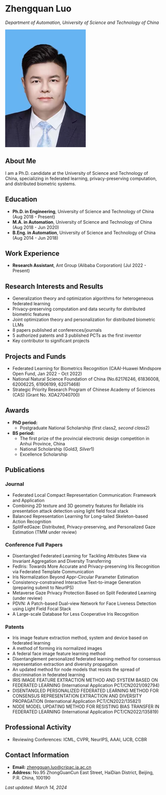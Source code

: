 
# Zhengquan Luo
*Department of Automation, University of Science and Technology of China*

![Zhengquan Luo](https://github.com/luozhengquan/CV/blob/main/lzq.jpg)

## About Me
I am a Ph.D. candidate at the University of Science and Technology of China, specializing in federated learning, privacy-preserving computation, and distributed biometric systems.

## Education
- **Ph.D. in Engineering**, University of Science and Technology of China (Aug 2018 - Present)
- **M.A. in Automation**, University of Science and Technology of China (Aug 2018 - Jun 2020)
- **B.Eng. in Automation**, University of Science and Technology of China (Aug 2014 - Jun 2018)

## Work Experience
- **Research Assistant**, Ant Group (Alibaba Corporation) (Jul 2022 - Present)

## Research Interests and Results
- Generalization theory and optimization algorithms for heterogeneous federated learning
- Privacy-preserving computation and data security for distributed biometric features
- Joint optimization theory and personalization for distributed biometric LLMs
- 8 papers published at conferences/journals
- 5 authorized patents and 3 published PCTs as the first inventor
- Key contributor to significant projects

## Projects and Funds
- Federated Learning for Biometrics Recognition (CAAI-Huawei Mindspore Open Fund, Jan 2022 - Oct 2022)
- National Natural Science Foundation of China (No.62176246, 61836008, 62006225, 61906199, 62071468)
- Strategic Priority Research Program of Chinese Academy of Sciences (CAS) (Grant No. XDA27040700)

## Awards
- **PhD period:**
  - Postgraduate National Scholarship (first class*2, second class*2)
- **BS period:**
  - The first prize of the provincial electronic design competition in Anhui Province, China
  - National Scholarship (Gold*3, Silver*1)
  - Excellence Scholarship

## Publications
### Journal
- Federated Local Compact Representation Communication: Framework and Application
- Combining 2D texture and 3D geometry features for Reliable iris presentation attack detection using light field focal stack
- Balanced Representation Learning for Long-tailed Skeleton-based Action Recognition
- SplitFedGaze: Distributed, Privacy-preserving, and Personalized Gaze Estimation (TMM under review)

### Conference Full Papers
- Disentangled Federated Learning for Tackling Attributes Skew via Invariant Aggregation and Diversity Transferring
- FedIris: Towards More Accurate and Privacy-preserving Iris Recognition via Federated Template Communication
- Iris Normalization Beyond Appr-Circular Parameter Estimation
- Consistency-constrained Interactive Text-to-image Generation (preparing submit to NeurIPS)
- Metaverse Gaze Privacy Protection Based on Split Federated Learning (under review)
- PDVN: A Patch-based Dual-view Network for Face Liveness Detection using Light Field Focal Stack
- A Large-scale Database for Less Cooperative Iris Recognition

### Patents
- Iris image feature extraction method, system and device based on federated learning
- A method of forming iris normalized images
- A federal face image feature learning method
- Disentanglement personalized federated learning method for consensus representation extraction and diversity propagation
- An updated method for node models that resists the spread of discrimination in federated learning
- IRIS IMAGE FEATURE EXTRACTION METHOD AND SYSTEM BASED ON FEDERATED LEARNING (International Application PCT/CN2021/092794)
- DISENTANGLED PERSONALIZED FEDERATED LEARNING METHOD FOR CONSENSUS REPRESENTATION EXTRACTION AND DIVERSITY PROPAGATION (International Application PCT/CN2022/135821)
- NODE MODEL UPDATING METHOD FOR RESISTING BIAS TRANSFER IN FEDERATED LEARNING (International Application PCT/CN2022/135819)

## Professional Activity
- Reviewing Conferences: ICML, CVPR, NeurIPS, AAAI, IJCB, CCBR

## Contact Information
- **Email:** [zhengquan.luo@cripac.ia.ac.cn](mailto:zhengquan.luo@cripac.ia.ac.cn)
- **Address:** No.95 ZhongGuanCun East Street, HaiDian District, Beijing, P.R. China, 100190

_Last updated: March 14, 2024_
